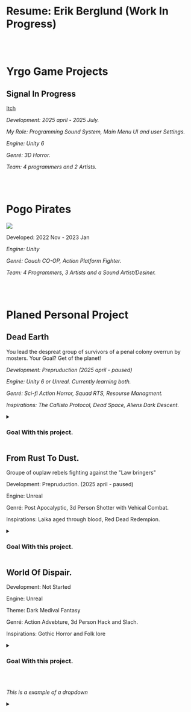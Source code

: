 


<body>
  <h1>Resume: Erik Berglund (Work In Progress)</h1>
  <br>
  <br>
  
  <h1> Yrgo Game Projects </h1>
    <h2> Signal In Progress </h2>
    <a href=https://yrgo-game-creator.itch.io/signal-in-progress> <p> Itch </p> </a>
    <p> <em> Development: 2025 april - 2025 July. </em> </p>
    <p> <em> My Role: Programming Sound System, Main Menu UI and user Settings. </em> </p>
    <p> <em> Engine: Unity 6 </em> </p>
    <p> <em> Genré: 3D Horror. </em> </p>
    <p> <em> Team: 4 programmers and 2 Artists. </em> </p>
  <br>
  <br>
  
  <h1> Pogo Pirates</h1>
  <a href="https://yrgo-game-creator.itch.io/pogopirates"><img src="https://github.com/user-attachments/assets/59ed5929-65a2-467a-80b2-ba7557f5ddd8"></a>
  
  <p> Developed: 2022 Nov - 2023 Jan </p>
  <p> <em> Engine: Unity </em></p>
  <p> <em> Genré: Couch CO-OP, Action Platform Fighter. </em> </p>
  <p> <em> Team: 4 Programmers, 3 Artists and a Sound Artist/Desiner. </em> </p>
      
  <br>
  <br>
  
  <h1> Planed Personal Project </h1>
  
  <h2> Dead Earth </h2>
      <p> You lead the despreat group of survivors of a penal colony overrun by mosters. Your Goal? Get of the planet! </p>
      <p> <em> Development: Prepruduction (2025 april - paused) </em> </p>
      <p> <em> Engine: Unity 6 or Unreal. Currently learning both. </em> </p>
      <p> <em> Genré: Sci-fi Action Horror, Squad RTS, Resourse Managment. </em> </p>
      <p> <em> Inspirations: The Callisto Protocol, Dead Space, Aliens Dark Descent. </em> </p>
      
  <details>
    <summary> <h3> Goal With this project. </h3> </summary>
        <p> <em> - Gain a deaper understanding of how AI works and learn how to make it with diffrent systems. </em> </p>
        <p> <em> - Make a System that lets me quickly pieces together rooms. </em> </p>
        <p> <em> - Deepen my understanding of how Music, Sound and Ambience can be used to effect on tone and feeling of a game. </em> </p>
        <p> <em> - Make my own 3d assets for Environment, Characters and Animations. </em> </p>
    <br>
  </details>
    
  <h2> From Rust To Dust. </h2>
      <p> Groupe of ouplaw rebels fighting against the "Law bringers" </p>
      <p> Development: Prepruduction. (2025 april - paused) </p>
      <p> Engine: Unreal </p>
      <p> Genré: Post Apocalyptic, 3d Person Shotter with Vehical Combat. </p>
      <p> Inspirations: Laika aged through blood, Red Dead Redempion. </p>
      
  <details>
    <summary> <h3> Goal With this project. </h3> </summary>
    <p> <em> - Gain a deaper understanding of how Unreals Engine works. </em> </p>
    <p> <em> - Deepen my understanding of C++ and make as much of the project in C++ as possible. </em> </p>
    <br>
  </details>
    
  <h2> World Of Dispair. </h2>
      <p>  </p>
      <p> Development: Not Started </p>
      <p> Engine: Unreal </p>
      <p> Theme: Dark Medival Fantasy </p>
      <p> Genré: Action Advebture, 3d Person Hack and Slach. </p>
      <p> Inspirations: Gothic Horror and Folk lore </p>
      
  <details>
    <summary> <h3> Goal With this project. </h3> </summary>
    <p> <em> - Gain a deaper understanding of how Unreals Engine works. </em> </p>
    <p> <em> - Deepen my understanding of C++ and make as much of the project in C++ as possible. </em> </p>
    <br>
  </details>
  
      
  <br>
  <br>
  <p> <em> This is a example of a dropdown  </em> </p>
  
  <details>
    <summary></summary>
    <pre>  Code  <br></pre>
  </details>
<body/>



